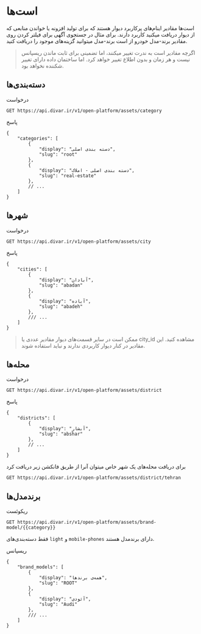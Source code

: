 # است‌ها

است‌ها مقادیر اینام‌های پرکاربرد دیوار هستند که برای تولید افزونه یا خواندن
منابعی که از دیوار دریافت میکنید کاربرد دارند. برای مثال در جستجوی آگهی برای
فیلتر کردن روی مقادیر برند-مدل خودرو از است برند-مدل میتوانید گزینه‌های موجود را دریافت کنید.

> اگرچه مقادیر است به ندرت تغییر میکنند، اما تضمینی برای ثابت ماندن ریسپانس نیست و هر زمان و بدون اطلاع تغییر خواهد کرد.
> اما ساختمان داده دارای تغییر شکننده نخواهد بود.

## دسته‌بندی‌ها

درخواست

```http
GET https://api.divar.ir/v1/open-platform/assets/category
```

پاسخ

```json5
{
    "categories": [
        {
            "display": "دسته بندی اصلی",
            "slug": "root"
        },
        {
            "display": "دسته بندی اصلی - املاک",
            "slug": "real-estate"
        },
        // ...
    ]
}
```

## شهرها

درخواست

```http
GET https://api.divar.ir/v1/open-platform/assets/city
```

پاسخ

```json5
{
    "cities": [
        {
            "display": "آبادان",
            "slug": "abadan"
        },
        {
            "display": "آباده",
            "slug": "abadeh"
        },
        /// ...
    ]
}
```

> ممکن است در سایر قسمت‌های دیوار مقادیر عددی یا city_id مشاهده کنید. این مقادیر در کنار دیوار کاربردی ندارند و نباید
> استفاده شوند.

## محله‌ها

درخواست

```http request
GET https://api.divar.ir/v1/open-platform/assets/district
```

پاسخ

```json5
{
    "districts": [
        {
            "display": "آبشار",
            "slug": "abshar"
        },
        // ...
    ]
}
```

برای دریافت محله‌های یک شهر خاص میتوان آنرا از طریق فانکشن زیر دریافت کرد

```http request
GET https://api.divar.ir/v1/open-platform/assets/district/tehran
```

## برندمدل‌ها

ریکوئست

```http request
GET https://api.divar.ir/v1/open-platform/assets/brand-model/{{category}}
```

فقط دسته‌بندی‌های `light` و `mobile-phones` دارای برندمدل هستند.

ریسپانس

```json5
{
    "brand_models": [
        {
            "display": "همه‌ی برند‌ها",
            "slug": "ROOT"
        },
        {
            "display": "آئودی",
            "slug": "Audi"
        },
        /// ...
    ]
}
```

